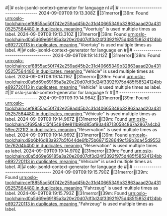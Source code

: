 #||# oslo-jsonld-context-generator for language nl
#||# -------------------------------------
2024-09-09T09:19:13.308Z [31merror[39m: Found [urn:oslo-toolchain:cef8855ac50f742e259ad45b2c31d40665349b32863aaad20a43105257564480 in duplicates, meaning ](all-vrachtwagenParkeren-ap.jsonld#L0)"Voertuig" is used multiple times as label.
2024-09-09T09:19:13.310Z [31merror[39m: Found [urn:oslo-toolchain:d0a5d69e69185a3a20e20d07df3d24f3392f975d485f58524124bbe892720113 in duplicates, meaning ](all-vrachtwagenParkeren-ap.jsonld#L0)"Voertuig" is used multiple times as label.
#||# oslo-jsonld-context-generator for language en
#||# -------------------------------------
2024-09-09T09:19:14.112Z [31merror[39m: Found [urn:oslo-toolchain:cef8855ac50f742e259ad45b2c31d40665349b32863aaad20a43105257564480 in duplicates, meaning ](all-vrachtwagenParkeren-ap.jsonld#L0)"Vehicle" is used multiple times as label.
2024-09-09T09:19:14.116Z [31merror[39m: Found [urn:oslo-toolchain:d0a5d69e69185a3a20e20d07df3d24f3392f975d485f58524124bbe892720113 in duplicates, meaning ](all-vrachtwagenParkeren-ap.jsonld#L0)"Vehicle" is used multiple times as label.
#||# oslo-jsonld-context-generator for language fr
#||# -------------------------------------
2024-09-09T09:19:14.964Z [31merror[39m: Found [urn:oslo-toolchain:cef8855ac50f742e259ad45b2c31d40665349b32863aaad20a43105257564480 in duplicates, meaning ](all-vrachtwagenParkeren-ap.jsonld#L0)"Véhicule" is used multiple times as label.
2024-09-09T09:19:14.967Z [31merror[39m: Found [urn:oslo-toolchain:5f695a8c15f454949e811b98d85af93a487130584867a2867a4cb359ec2f21f2 in duplicates, meaning ](all-vrachtwagenParkeren-ap.jsonld#L0)"Réservation" is used multiple times as label.
2024-09-09T09:19:14.969Z [31merror[39m: Found [urn:oslo-toolchain:d9b6b16d83a927b5f644de6fb75b6871528649cf39b3da45d95530e762d4b4b0 in duplicates, meaning ](all-vrachtwagenParkeren-ap.jsonld#L0)"Réservation" is used multiple times as label.
2024-09-09T09:19:14.970Z [31merror[39m: Found [urn:oslo-toolchain:d0a5d69e69185a3a20e20d07df3d24f3392f975d485f58524124bbe892720113 in duplicates, meaning ](all-vrachtwagenParkeren-ap.jsonld#L0)"Véhicule" is used multiple times as label.
#||# oslo-jsonld-context-generator for language de
#||# -------------------------------------
2024-09-09T09:19:15.790Z [31merror[39m: Found [urn:oslo-toolchain:cef8855ac50f742e259ad45b2c31d40665349b32863aaad20a43105257564480 in duplicates, meaning ](all-vrachtwagenParkeren-ap.jsonld#L0)"Fahrzeug" is used multiple times as label.
2024-09-09T09:19:15.793Z [31merror[39m: Found [urn:oslo-toolchain:d0a5d69e69185a3a20e20d07df3d24f3392f975d485f58524124bbe892720113 in duplicates, meaning ](all-vrachtwagenParkeren-ap.jsonld#L0)"Fahrzeug" is used multiple times as label.
